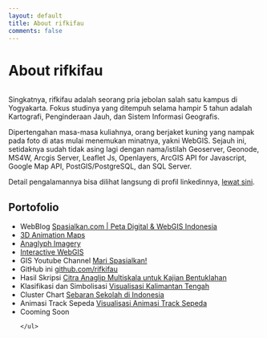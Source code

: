 ```yaml
---
layout: default
title: About rifkifau
comments: false
---
```


<div class="post">
	<h1 class="pageTitle">About rifkifau</h1>
	<img src="{{ '/assets/img/malioboro.jpg' | prepend: site.baseurl }}" alt="">
	<p class="intro">Singkatnya, rifkifau adalah seorang pria jebolan salah satu kampus di Yogyakarta. Fokus studinya yang ditempuh selama hampir 5 tahun adalah Kartografi, Penginderaan Jauh, dan Sistem Informasi Geografis.</p>
	<p>Dipertengahan masa-masa kuliahnya, orang berjaket kuning yang nampak pada foto di atas mulai menemukan minatnya, yakni WebGIS. Sejauh ini, setidaknya sudah tidak asing lagi dengan nama/istilah Geoserver, Geonode, MS4W, Arcgis Server, Leaflet Js, Openlayers, ArcGIS API for Javascript, Google Map API, PostGIS/PostgreSQL, dan SQL Server.</p>
	<p>Detail pengalamannya bisa dilihat langsung di profil linkedinnya, <a href="https://www.linkedin.com/in/rifki-fauzi">lewat sini</a>.</p>
	<h2>Portofolio</h2>
	<ul>
  		<li>WebBlog <a href="https://spasialkan.com">Spasialkan.com | Peta Digital & WebGIS Indonesia</a></li>
  		<li><a href="https://3d.spasialkan.com">3D Animation Maps</a></li>
  		<li><a href="https://anaglyph.spasialkan.com">Anaglyph Imagery</a></li>
  		<li><a href="https://maps.spasialkan.com">Interactive WebGIS</a></li>
  		<li>GIS Youtube Channel <a href="https://www.youtube.com/channel/UCTiE-IYGCZehFW43Vo7r03A">Mari Spasialkan!</a></li>
  		<li>GitHub ini <a href="https://github.com/rifkifau">github.com/rifkifau</a></li>
			<li>Hasil Skripsi <a href="https://rifkifau.github.io/skripsi">Citra Anaglip Multiskala untuk Kajian Bentuklahan</a></li>
			<li>Klasifikasi dan Simbolisasi <a href="https://rifkifau.github.io/belajar-geostats">Visualisasi Kalimantan Tengah</a></li>
			<li>Cluster Chart <a href="https://rifkifau.github.io/webgis-cluster-chart">Sebaran Sekolah di Indonesia</a></li>
			<li>Animasi Track Sepeda <a href="https://rifkifau.github.io/visualisasi-animasi-track-sepeda">Visualisasi Animasi Track Sepeda</a></li>
			<li>Cooming Soon</li>

  	</ul>
</div>
